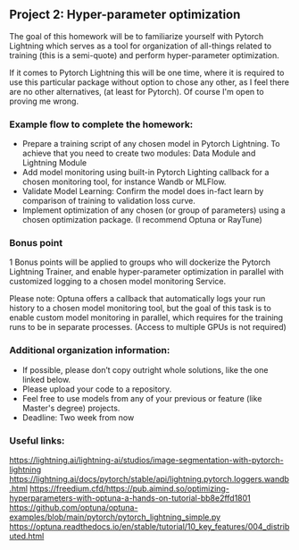 ## Project 2: Hyper-parameter optimization

The goal of this homework will be to familiarize yourself with Pytorch Lightning which serves as a tool for organization of all-things related to training (this is a semi-quote) and perform hyper-parameter optimization. 

If it comes to Pytorch Lightning this will be one time, where it is required to use this particular package without option to chose any other, as I feel there are no other alternatives, (at least for Pytorch). Of course I'm open to proving me wrong.

### Example flow to complete the homework:

* Prepare a training script of any chosen model in Pytorch Lightning. To achieve that you need to create two modules: Data Module and Lightning Module 
* Add model monitoring using built-in Pytorch Lighting callback for a chosen monitoring tool, for instance Wandb or MLFlow.
* Validate Model Learning: Confirm the model does in-fact learn by comparison of training to validation loss curve.
* Implement optimization of any chosen (or group of parameters) using a chosen optimization package. (I recommend Optuna or RayTune)


### Bonus point
1 Bonus points will be applied to groups who will dockerize the Pytorch Lightning Trainer, and enable hyper-parameter optimization in parallel with customized logging to a chosen model monitoring Service. 

Please note: Optuna offers a callback that automatically logs your run history to a chosen model monitoring tool, but the goal of this task is to enable custom model monitoring in parallel, which requires for the training runs to be in separate processes.  (Access to multiple GPUs is not required)

### Additional organization information:
* If possible, please don’t copy outright whole solutions, like the one linked below.
* Please upload your code to a repository. 
* Feel free to use models from any of your previous or feature (like Master's degree) projects.
* Deadline: Two week from now



### Useful links:
https://lightning.ai/lightning-ai/studios/image-segmentation-with-pytorch-lightning 
https://lightning.ai/docs/pytorch/stable/api/lightning.pytorch.loggers.wandb.html 
https://freedium.cfd/https://pub.aimind.so/optimizing-hyperparameters-with-optuna-a-hands-on-tutorial-bb8e2ffd1801  
https://github.com/optuna/optuna-examples/blob/main/pytorch/pytorch_lightning_simple.py 
https://optuna.readthedocs.io/en/stable/tutorial/10_key_features/004_distributed.html 
